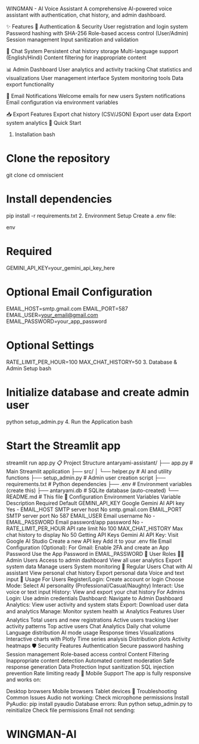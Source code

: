 
WINGMAN - AI Voice Assistant
A comprehensive AI-powered voice assistant with authentication, chat history, and admin dashboard.

✨ Features
🔐 Authentication & Security
User registration and login system
Password hashing with SHA-256
Role-based access control (User/Admin)
Session management
Input sanitization and validation

💬 Chat System
Persistent chat history storage
Multi-language support (English/Hindi)
Content filtering for inappropriate content

📊 Admin Dashboard
User analytics and activity tracking
Chat statistics and visualizations
User management interface
System monitoring tools
Data export functionality

📧 Email Notifications
Welcome emails for new users
System notifications
Email configuration via environment variables

📥 Export Features
Export chat history (CSV/JSON)
Export user data
Export system analytics
🚀 Quick Start
1. Installation
bash
# Clone the repository
git clone <your-repo-url>
cd omniscient

# Install dependencies
pip install -r requirements.txt
2. Environment Setup
Create a .env file:

env
# Required
GEMINI_API_KEY=your_gemini_api_key_here

# Optional Email Configuration
EMAIL_HOST=smtp.gmail.com
EMAIL_PORT=587
EMAIL_USER=your_email@gmail.com
EMAIL_PASSWORD=your_app_password

# Optional Settings
RATE_LIMIT_PER_HOUR=100
MAX_CHAT_HISTORY=50
3. Database & Admin Setup
bash
# Initialize database and create admin user
python setup_admin.py
4. Run the Application
bash
# Start the Streamlit app
streamlit run app.py
📋 Project Structure
antaryami-assistant/
├── app.py                 # Main Streamlit application
├── src/
│   └── helper.py         # AI and utility functions
├── setup_admin.py        # Admin user creation script
├── requirements.txt      # Python dependencies
├── .env                  # Environment variables (create this)
├── antaryami.db         # SQLite database (auto-created)
└── README.md            # This file
🔧 Configuration
Environment Variables
Variable	Description	Required	Default
GEMINI_API_KEY	Google Gemini AI API key	Yes	-
EMAIL_HOST	SMTP server host	No	smtp.gmail.com
EMAIL_PORT	SMTP server port	No	587
EMAIL_USER	Email username	No	-
EMAIL_PASSWORD	Email password/app password	No	-
RATE_LIMIT_PER_HOUR	API rate limit	No	100
MAX_CHAT_HISTORY	Max chat history to display	No	50
Getting API Keys
Gemini AI API Key:
Visit Google AI Studio
Create a new API key
Add it to your .env file
Email Configuration (Optional):
For Gmail: Enable 2FA and create an App Password
Use the App Password in EMAIL_PASSWORD
👥 User Roles
🧑‍💼 Admin Users
Access to admin dashboard
View all user analytics
Export system data
Manage users
System monitoring
👤 Regular Users
Chat with AI assistant
View personal chat history
Export personal data
Voice and text input
🎯 Usage
For Users
Register/Login: Create account or login
Choose Mode: Select AI personality (Professional/Casual/Naughty)
Interact: Use voice or text input
History: View and export your chat history
For Admins
Login: Use admin credentials
Dashboard: Navigate to Admin Dashboard
Analytics: View user activity and system stats
Export: Download user data and analytics
Manage: Monitor system health
📊 Analytics Features
User Analytics
Total users and new registrations
Active users tracking
User activity patterns
Top active users
Chat Analytics
Daily chat volume
Language distribution
AI mode usage
Response times
Visualizations
Interactive charts with Plotly
Time series analysis
Distribution plots
Activity heatmaps
🛡️ Security Features
Authentication
Secure password hashing
Session management
Role-based access control
Content Filtering
Inappropriate content detection
Automated content moderation
Safe response generation
Data Protection
Input sanitization
SQL injection prevention
Rate limiting ready
📱 Mobile Support
The app is fully responsive and works on:

Desktop browsers
Mobile browsers
Tablet devices
🔧 Troubleshooting
Common Issues
Audio not working:
Check microphone permissions
Install PyAudio: pip install pyaudio
Database errors:
Run python setup_admin.py to reinitialize
Check file permissions
Email not sending:
# WINGMAN-AI

